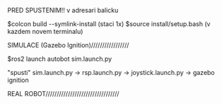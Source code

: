 PRED SPUSTENIM!!
v adresari balicku

$colcon build --symlink-install (staci 1x)
$source install/setup.bash (v kazdem novem terminalu)


SIMULACE (Gazebo Ignition)/////////////////

$ros2 launch autobot sim.launch.py

"spusti"
sim.launch.py   -> rsp.launch.py
                -> joystick.launch.py
                -> gazebo ignition

REAL ROBOT/////////////////////////////////



